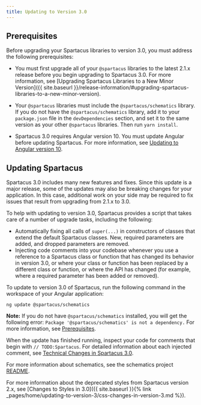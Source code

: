 ```yaml
---
title: Updating to Version 3.0
---
```


## Prerequisites

Before upgrading your Spartacus libraries to version 3.0, you must address the following prerequisites:

- You must first upgrade all of your `@spartacus` libraries to the latest 2.1.x release before you begin upgrading to Spartacus 3.0. For more information, see [Upgrading Spartacus Libraries to a New Minor Version]({{ site.baseurl }}/release-information/#upgrading-spartacus-libraries-to-a-new-minor-version).

- Your `@spartacus` libraries must include the `@spartacus/schematics` library. If you do not have the `@spartacus/schematics` library, add it to your `package.json` file in the `devDependencies` section, and set it to the same version as your other `@spartacus` libraries. Then run `yarn install`.

- Spartacus 3.0 requires Angular version 10. You must update Angular before updating Spartacus. For more information, see [Updating to Angular version 10](https://update.angular.io/).

## Updating Spartacus

Spartacus 3.0 includes many new features and fixes. Since this update is a major release, some of the updates may also be breaking changes for your application. In this case, additional work on your side may be required to fix issues that result from upgrading from 2.1.x to 3.0.

To help with updating to version 3.0, Spartacus provides a script that takes care of a number of upgrade tasks, including the following:

- Automatically fixing all calls of `super(...)` in constructors of classes that extend the default Spartacus classes. New, required parameters are added, and dropped parameters are removed.
- Injecting code comments into your codebase whenever you use a reference to a Spartacus class or function that has changed its behavior in version 3.0, or where your class or function has been replaced by a different class or function, or where the API has changed (for example, where a required parameter has been added or removed).

To update to version 3.0 of Spartacus, run the following command in the workspace of your Angular application:

```shell
ng update @spartacus/schematics
```

**Note:** If you do not have `@spartacus/schematics` installed, you will get the following error: `Package '@spartacus/schematics' is not a dependency.` For more information, see [Prerequisites](#prerequisites).

When the update has finished running, inspect your code for comments that begin with `// TODO:Spartacus`. For detailed information about each injected comment, see [Technical Changes in Spartacus 3.0](https://github.com/SAP/spartacus/blob/develop/docs/migration/3_0.md).

For more information about schematics, see the schematics project [README](https://github.com/SAP/spartacus/tree/develop/projects/schematics).

For more information about the deprecated styles from Spartacus version 2.x, see [Changes to Styles in 3.0]({{ site.baseurl }}{% link _pages/home/updating-to-version-3/css-changes-in-version-3.md %}).
